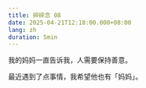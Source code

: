 ```yaml
---
title: 碎碎念 08
date: 2025-04-21T12:18:00.000+08:00
lang: zh
duration: 5min
---
```


我的妈妈一直告诉我，人需要保持善意。

最近遇到了点事情，我希望他也有「妈妈」。

